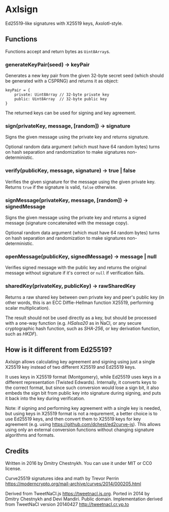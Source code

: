 Axlsign
=======

Ed25519-like signatures with X25519 keys, Axolotl-style.

## Functions

Functions accept and return bytes as `Uint8Array`s.

### generateKeyPair(seed) -> keyPair

Generates a new key pair from the given 32-byte secret seed (which should be
generated with a CSPRNG) and returns it as object:

```
keyPair = {
    private: Uint8Array // 32-byte private key
    public: Uint8Array  // 32-byte public key
}
```

The returned keys can be used for signing and key agreement.

### sign(privateKey, message, [random]) -> signature

Signs the given message using the private key and returns signature.

Optional random data argument (which must have 64 random bytes) turns on
hash separation and randomization to make signatures non-deterministic.

### verify(publicKey, message, signature) -> true | false

Verifies the given signature for the message using the given private key.
Returns `true` if the signature is valid, `false` otherwise.

### signMessage(privateKey, message, [random]) -> signedMessage

Signs the given message using the private key and returns
a signed message (signature concatenated with the message copy).

Optional random data argument (which must have 64 random bytes) turns on
hash separation and randomization to make signatures non-deterministic.

### openMessage(publicKey, signedMessage) -> message | null

Verifies signed message with the public key and returns the original message
without signature if it's correct or `null` if verification fails.

### sharedKey(privateKey, publicKey) -> rawSharedKey

Returns a raw shared key between own private key and peer's public key (in
other words, this is an ECC Diffie-Hellman function X25519, performing
scalar multiplication).

The result should not be used directly as a key, but should be processed with a
one-way function (e.g. *HSalsa20* as in NaCl, or any secure cryptographic hash
function, such as *SHA-256*, or key derivation function, such as *HKDF*).

## How is it different from Ed25519?

Axlsign allows calculating key agreement and signing using just a single
X25519 key instead of two different X25519 and Ed25519 keys.

It uses keys in X25519 format (Montgomery), while Ed25519 uses keys in a
different representation (Twisted Edwards). Internally, it converts keys to the
correct format, but since such conversion would lose a sign bit, it also embeds
the sign bit from public key into signature during signing, and puts it back
into the key during verification.

Note: if signing and performing key agreement with a single key is needed, but
using keys in X25519 format is not a requrement, a better choice is to use
Ed25519 keys, and then convert them to X25519 keys for key agreement (e.g.
using <https://github.com/dchest/ed2curve-js>). This allows using only an
external conversion functions without changing signature algorithms and
formats.

## Credits

Written in 2016 by Dmitry Chestnykh.
You can use it under MIT or CC0 license.

Curve25519 signatures idea and math by Trevor Perrin
<https://moderncrypto.org/mail-archive/curves/2014/000205.html>

Derived from TweetNaCl.js <https://tweetnacl.js.org>.
Ported in 2014 by Dmitry Chestnykh and Devi Mandiri. Public domain.
Implementation derived from TweetNaCl version 20140427
<http://tweetnacl.cr.yp.to>
